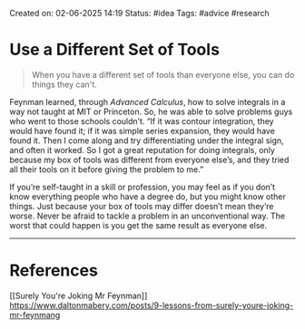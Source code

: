 Created on: 02-06-2025 14:19 
Status: #idea
Tags: #advice #research 
# Use a Different Set of Tools
> When you have a different set of tools than everyone else, you can do things they can't.

Feynman learned, through _Advanced Calculus_, how to solve integrals in a way not taught at MIT or Princeton. So, he was able to solve problems guys who went to those schools couldn’t. “If it was contour integration, they would have found it; if it was simple series expansion, they would have found it. Then I come along and try differentiating under the integral sign, and often it worked. So I got a great reputation for doing integrals, only because my box of tools was different from everyone else’s, and they tried all their tools on it before giving the problem to me.”

If you’re self-taught in a skill or profession, you may feel as if you don’t know everything people who have a degree do, but you might know other things. Just because your box of tools may differ doesn’t mean they’re worse. Never be afraid to tackle a problem in an unconventional way. The worst that could happen is you get the same result as everyone else.


-----------------
# References
[[Surely You're Joking Mr Feynman]] https://www.daltonmabery.com/posts/9-lessons-from-surely-youre-joking-mr-feynmang